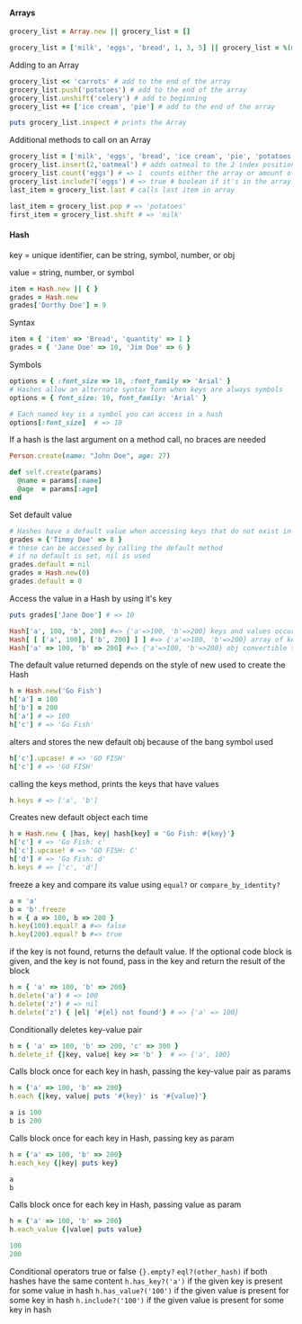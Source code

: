 #### Arrays
```ruby
grocery_list = Array.new || grocery_list = []

grocery_list = ['milk', 'eggs', 'bread', 1, 3, 5] || grocery_list = %(milk eggs bread)
```
Adding to an Array
```ruby
grocery_list << 'carrots' # add to the end of the array
grocery_list.push('potatoes') # add to the end of the array
grocery_list.unshift('celery') # add to beginning
grocery_list += ['ice cream', 'pie'] # add to the end of the array

puts grocery_list.inspect # prints the Array
```
Additional methods to call on an Array
```ruby
grocery_list = ['milk', 'eggs', 'bread', 'ice cream', 'pie', 'potatoes']
grocery_list.insert(2,'oatmeal') # adds oatmeal to the 2 index position
grocery_list.count('eggs') # => 1  counts either the array or amount of objects
grocery_list.include?('eggs') # => true # boolean if it's in the array
last_item = grocery_list.last # calls last item in array

last_item = grocery_list.pop # => 'potatoes'
first_item = grocery_list.shift # => 'milk'
```
#### Hash
key = unique identifier, can be string, symbol, number, or obj

value = string, number, or symbol

```ruby
item = Hash.new || { }
grades = Hash.new
grades['Dorthy Doe'] = 9
```
Syntax
```ruby
item = { 'item' => 'Bread', 'quantity' => 1 }
grades = { 'Jane Doe' => 10, 'Jim Doe' => 6 }
```
Symbols
```ruby
options = { :font_size => 10, :font_family => 'Arial' }
# Hashes allow an alternate syntax form when keys are always symbols
options = { font_size: 10, font_family: 'Arial' }

# Each named key is a symbol you can access in a hash
options[:font_size]  # => 10
```
If a hash is the last argument on a method call, no braces are needed
```ruby
Person.create(name: "John Doe", age: 27)

def self.create(params)
  @name = params[:name]
  @age  = params[:age]
end
```
Set default value
```ruby
# Hashes have a default value when accessing keys that do not exist in the hash
grades = {'Timmy Doe' => 8 }
# these can be accessed by calling the default method
# if no default is set, nil is used
grades.default = nil
grades = Hash.new(0)
grades.default = 0
```
Access the value in a Hash by using it's key
```ruby
puts grades['Jane Doe'] # => 10

Hash['a', 100, 'b', 200] #=> {'a'=>100, 'b'=>200} keys and values occur in pairs
Hash[ [ ['a', 100], ['b', 200] ] ] #=> {'a'=>100, 'b'=>200} array of key value pairs
Hash['a' => 100, 'b' => 200] #=> {'a'=>100, 'b'=>200} obj convertible to a hash
```
The default value returned depends on the style of new used to create the Hash
```ruby
h = Hash.new('Go Fish')
h['a'] = 100
h['b'] = 200
h['a'] # => 100
h['c'] # => 'Go Fish'
```
alters and stores the new default obj because of the bang symbol used
```ruby
h['c'].upcase! # => 'GO FISH'
h['c'] # => 'GO FISH'
```
calling the keys method, prints the keys that have values
```ruby
h.keys # => ['a', 'b']
```

Creates new default object each time
```ruby
h = Hash.new { |has, key| hash[key] = 'Go Fish: #{key}'}
h['c'] # => 'Go Fish: c'
h['c'].upcase! # => 'GO FISH: C'
h['d'] # => 'Go Fish: d'
h.keys # => ['c', 'd']
```
freeze a key and compare its value using `equal?` or `compare_by_identity?`
```ruby
a = 'a'
b = 'b'.freeze
h = { a => 100, b => 200 }
h.key(100).equal? a #=> false
h.key(200).equal? b #=> true
```
if the key is not found, returns the default value. If the optional code block is given, and the key is not found, pass in the key and return the result of the block
```ruby
h = { 'a' => 100, 'b' => 200}
h.delete('a') # => 100
h.delete('z') # => nil
h.delete('z') { |el| '#{el} not found'} # => {'a' => 100}
```
Conditionally deletes key-value pair
```ruby
h = { 'a' => 100, 'b' => 200, 'c' => 300 }
h.delete_if {|key, value| key >= 'b' }  # => {'a', 100}
```
Calls block once for each key in hash, passing the key-value pair as params
```ruby
h = {'a' => 100, 'b' => 200}
h.each {|key, value| puts '#{key}' is '#{value}'}

a is 100
b is 200
```
Calls block once for each key in Hash, passing key as param
```ruby
h = {'a' => 100, 'b' => 200}
h.each_key {|key| puts key}

a
b
```
Calls block once for each key in Hash, passing value as param
```ruby
h = {'a' => 100, 'b' => 200}
h.each_value {|value| puts value}

100
200
```
Conditional operators true or false
`{}.empty?`
`eql?(other_hash)` if both hashes have the same content
`h.has_key?('a')` if the given key is present for some value in hash
`h.has_value?('100')` if the given value is present for some key in hash
`h.include?('100')` if the given value is present for some key in hash
